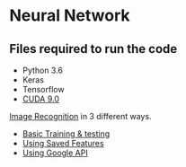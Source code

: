 # Neural Network


## Files required to run the code
* Python 3.6
* Keras
* Tensorflow
* [CUDA 9.0](https://developer.nvidia.com/cuda-90-download-archive?target_os=Windows&target_arch=x86_64&target_version=10&target_type=exenetwork)


[Image Recognition](https://github.com/nitinprincer/NeuralNetwork/tree/master/Neural%20Network/Image%20Recognition) in 3 different ways.
* [Basic Training & testing](https://github.com/nitinprincer/NeuralNetwork/tree/master/Neural%20Network/Image%20Recognition/Training%20%26%20Predicting)
* [Using Saved Features](https://github.com/nitinprincer/NeuralNetwork/tree/master/Neural%20Network/Image%20Recognition/Using%20Saved%20Features)
* [Using Google API](https://github.com/nitinprincer/NeuralNetwork/tree/master/Neural%20Network/Image%20Recognition/Using%20Google%20API)

